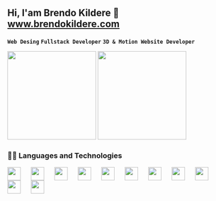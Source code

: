 ## Hi, I'am Brendo Kildere 👋 <a style="display:flex" href="https://brendokildere.com" target="_blank">www.brendokildere.com</a>
**`Web Desing`** **`Fullstack Developer`** **`3D & Motion Website Developer`**

<div>
  <img src="http://github-profile-summary-cards.vercel.app/api/cards/stats?username=BrendoKildereSilva&theme=2077" height="200">
  <img src="https://github-readme-stats.vercel.app/api/top-langs/?username=brendokilderesilva&theme=tokyonight&layout=compact&custom_title=🤖Technologies&langs_count=9" height="200">
</div>



### 👨‍💻 Languages ​​and Technologies



  <img 
    align="left"
    width="30px"
    style="padding-right: 20px;" 
    src="https://cdn.jsdelivr.net/gh/devicons/devicon@latest/icons/vuejs/vuejs-original.svg"
  />
  <img 
    align="left"
    width="30px"
    style="padding-right: 20px;" 
    src="https://cdn.jsdelivr.net/gh/devicons/devicon@latest/icons/php/php-original.svg" 
  />

  <img
    align="left"
    width="30px"
    style="padding-right: 20px;" 
    src="https://cdn.jsdelivr.net/gh/devicons/devicon@latest/icons/mysql/mysql-original-wordmark.svg" 
  />

  
  <img
    align="left"
    width="30px"
    style="padding-right: 20px;"
    src="https://cdn.jsdelivr.net/gh/devicons/devicon@latest/icons/sass/sass-original.svg" 
  />

  <img 
    align="left"
    width="30px"
    style="padding-right: 20px;"
    src="https://cdn.jsdelivr.net/gh/devicons/devicon@latest/icons/html5/html5-original.svg" 
  />
  <img 
    align="left"
    width="30px"
    style="padding-right: 20px;"
    src="https://cdn.jsdelivr.net/gh/devicons/devicon@latest/icons/css3/css3-original.svg" 
  />
  <img 
    align="left"
    width="30px"
    style="padding-right: 20px;"
    src="https://cdn.jsdelivr.net/gh/devicons/devicon@latest/icons/javascript/javascript-original.svg"
  />
  <img 
    align="left"
    width="30px"
    style="padding-right: 20px;"
    src="https://cdn.jsdelivr.net/gh/devicons/devicon@latest/icons/figma/figma-original.svg" 
  />

  <img 
    align="left"
    width="30px"
    style="padding-right: 20px;"
    src="https://cdn.jsdelivr.net/gh/devicons/devicon@latest/icons/nuxtjs/nuxtjs-original.svg"
  />

  
  <img 
    align="left"
    width="30px"
    style="padding-right: 20px;"
    src="https://cdn.jsdelivr.net/gh/devicons/devicon@latest/icons/postgresql/postgresql-original.svg" 
  />
  <img 
    align="left"
    width="30px"
    style="padding-right: 20px;"
    src="https://cdn.jsdelivr.net/gh/devicons/devicon@latest/icons/git/git-original.svg" 
  />

          
          
          
      

          


          


          
          



